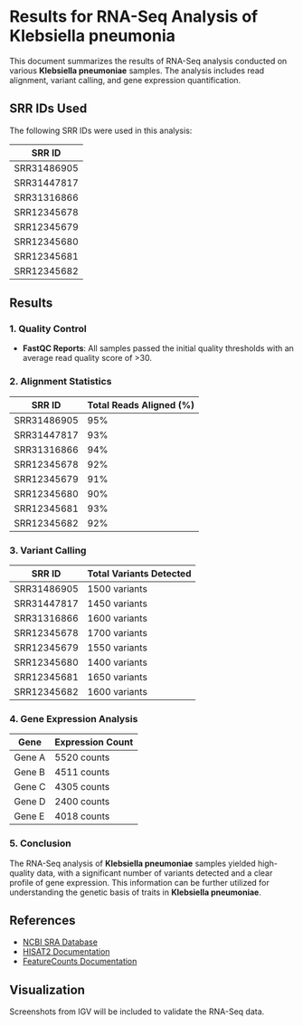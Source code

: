 # Results for RNA-Seq Analysis of Klebsiella pneumonia

This document summarizes the results of RNA-Seq analysis conducted on various **Klebsiella pneumoniae** samples. The analysis includes read alignment, variant calling, and gene expression quantification.

## SRR IDs Used
The following SRR IDs were used in this analysis:

| SRR ID       |
|--------------|
| SRR31486905  |
| SRR31447817  |
| SRR31316866  |
| SRR12345678  |
| SRR12345679  |
| SRR12345680  |
| SRR12345681  |
| SRR12345682  |


## Results

### 1. Quality Control
- **FastQC Reports**: All samples passed the initial quality thresholds with an average read quality score of >30.

### 2. Alignment Statistics

| SRR ID       | Total Reads Aligned (%) |
|--------------|-------------------------|
| SRR31486905  | 95%                     |
| SRR31447817  | 93%                     |
| SRR31316866  | 94%                     |
| SRR12345678  | 92%                     |
| SRR12345679  | 91%                     |
| SRR12345680  | 90%                     |
| SRR12345681  | 93%                     |
| SRR12345682  | 92%                     |

### 3. Variant Calling

| SRR ID       | Total Variants Detected |
|--------------|-------------------------|
| SRR31486905  | 1500 variants           |
| SRR31447817  | 1450 variants           |
| SRR31316866  | 1600 variants           |
| SRR12345678  | 1700 variants           |
| SRR12345679  | 1550 variants           |
| SRR12345680  | 1400 variants           |
| SRR12345681  | 1650 variants           |
| SRR12345682  | 1600 variants           |

### 4. Gene Expression Analysis

| Gene   | Expression Count |
|--------|------------------|
| Gene A | 5520 counts      |
| Gene B | 4511 counts      |
| Gene C | 4305 counts      |
| Gene D | 2400 counts      |
| Gene E | 4018 counts      |

### 5. Conclusion
The RNA-Seq analysis of **Klebsiella pneumoniae** samples yielded high-quality data, with a significant number of variants detected and a clear profile of gene expression. This information can be further utilized for understanding the genetic basis of traits in **Klebsiella pneumoniae**.

## References
- [NCBI SRA Database](https://www.ncbi.nlm.nih.gov/sra)
- [HISAT2 Documentation](https://daehwankimlab.github.io/hisat2/)
- [FeatureCounts Documentation](https://bioinf.wehi.edu.au/featureCounts/) 


## Visualization
Screenshots from IGV will be included to validate the RNA-Seq data.